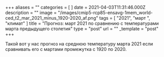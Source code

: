 +++
aliases = ""
categories = [ ]
date = 2021-04-03T11:31:46.000Z
description = ""
image = "/images/cmip5-rcp85-ensavg-1mem_world-ced_t2_mar_2021_minus_1920-2020_af.png"
tags = [ "2021", "март ", "климат" ]
title = "Прогноз: март 2021 по сравнению с температурами марта предыдущего столетия"
type = "post"
url = ""
_template = "post"
+++

Такой вот у нас прогноз на среднюю температуру марта 2021 если сравнивать его с мартами промежутка с 1920 по 2020. 
